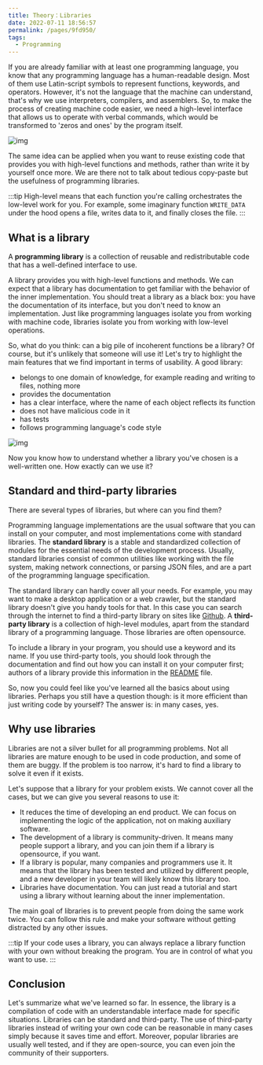 ```yaml
---
title: Theory：Libraries
date: 2022-07-11 18:56:57
permalink: /pages/9fd950/
tags:
  - Programming
---
```

If you are already familiar with at least one programming language, you know that any programming language has a human-readable design. Most of them use Latin-script symbols to represent functions, keywords, and operators. However, it's not the language that the machine can understand, that's why we use interpreters, compilers, and assemblers. So, to make the process of creating machine code easier, we need a high-level interface that allows us to operate with verbal commands, which would be transformed to 'zeros and ones' by the program itself.

![img](https://ucarecdn.com/26d464f9-3d04-4ba1-bb4a-c6764d2acb74/)

The same idea can be applied when you want to reuse existing code that provides you with high-level functions and methods, rather than write it by yourself once more. We are there not to talk about tedious copy-paste but the usefulness of programming libraries.


:::tip
High-level means that each function you're calling orchestrates the low-level work for you. For example, some imaginary function `WRITE_DATA` under the hood opens a file, writes data to it, and finally closes the file.
:::


## What is a library

A **programming library** is a collection of reusable and redistributable code that has a well-defined interface to use.

A library provides you with high-level functions and methods. We can expect that a library has documentation to get familiar with the behavior of the inner implementation. You should treat a library as a black box: you have the documentation of its interface, but you don't need to know an implementation. Just like programming languages isolate you from working with machine code, libraries isolate you from working with low-level operations.

So, what do you think: can a big pile of incoherent functions be a library? Of course, but it's unlikely that someone will use it! Let's try to highlight the main features that we find important in terms of usability. A good library:

- belongs to one domain of knowledge, for example reading and writing to files, nothing more
- provides the documentation
- has a clear interface, where the name of each object reflects its function
- does not have malicious code in it
- has tests
- follows programming language's code style

![img](https://ucarecdn.com/28dce5b8-9575-4196-bdb7-569a9ac880a6/)

Now you know how to understand whether a library you've chosen is a well-written one. How exactly can we use it?

## Standard and third-party libraries

There are several types of libraries, but where can you find them?

Programming language implementations are the usual software that you can install on your computer, and most implementations come with standard libraries. The **standard library** is a stable and standardized collection of modules for the essential needs of the development process. Usually, standard libraries consist of common utilities like working with the file system, making network connections, or parsing JSON files, and are a part of the programming language specification.

The standard library can hardly cover all your needs. For example, you may want to make a desktop application or a web crawler, but the standard library doesn't give you handy tools for that. In this case you can search through the internet to find a third-party library on sites like [Github](https://github.com/). A **third-party library** is a collection of high-level modules, apart from the standard library of a programming language. Those libraries are often opensource.

To include a library in your program, you should use a keyword and its name. If you use third-party tools, you should look through the documentation and find out how you can install it on your computer first; authors of a library provide this information in the [README](https://en.wikipedia.org/wiki/README) file.

So, now you could feel like you've learned all the basics about using libraries. Perhaps you still have a question though: is it more efficient than just writing code by yourself? The answer is: in many cases, yes.

## Why use libraries

Libraries are not a silver bullet for all programming problems. Not all libraries are mature enough to be used in code production, and some of them are buggy. If the problem is too narrow, it's hard to find a library to solve it even if it exists.

Let's suppose that a library for your problem exists. We cannot cover all the cases, but we can give you several reasons to use it:

- It reduces the time of developing an end product. We can focus on implementing the logic of the application, not on making auxiliary software.
- The development of a library is community-driven. It means many people support a library, and you can join them if a library is opensource, if you want.
- If a library is popular, many companies and programmers use it. It means that the library has been tested and utilized by different people, and a new developer in your team will likely know this library too.
- Libraries have documentation. You can just read a tutorial and start using a library without learning about the inner implementation.

The main goal of libraries is to prevent people from doing the same work twice. You can follow this rule and make your software without getting distracted by any other issues.


:::tip
If your code uses a library, you can always replace a library function with your own without breaking the program. You are in control of what you want to use.
:::


## Conclusion

Let's summarize what we've learned so far. In essence, the library is a compilation of code with an understandable interface made for specific situations. Libraries can be standard and third-party. The use of third-party libraries instead of writing your own code can be reasonable in many cases simply because it saves time and effort. Moreover, popular libraries are usually well tested, and if they are open-source, you can even join the community of their supporters.